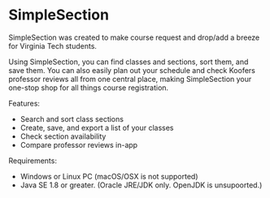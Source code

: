 # SimpleSection
SimpleSection was created to make course request and drop/add a breeze for Virginia Tech students.

Using SimpleSection, you can find classes and sections, sort them, and save them. You can also easily plan out your schedule and check Koofers professor reviews all from one central place, making SimpleSection your one-stop shop for all things course registration.

Features:
- Search and sort class sections
- Create, save, and export a list of your classes
- Check section availability
- Compare professor reviews in-app

Requirements:
- Windows or Linux PC (macOS/OSX is not supported)
- Java SE 1.8 or greater. (Oracle JRE/JDK only. OpenJDK is unsupoorted.)
